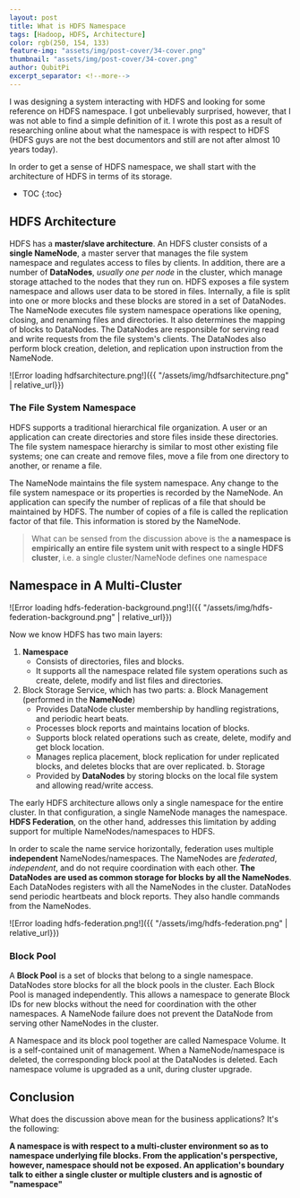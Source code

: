 ```yaml
---
layout: post
title: What is HDFS Namespace
tags: [Hadoop, HDFS, Architecture]
color: rgb(250, 154, 133)
feature-img: "assets/img/post-cover/34-cover.png"
thumbnail: "assets/img/post-cover/34-cover.png"
author: QubitPi
excerpt_separator: <!--more-->
---
```


I was designing a system interacting with HDFS and looking for some reference on HDFS namespace. I got unbelievably
surprised, however, that I was not able to find a simple definition of it. I wrote this post as a result of researching 
online about what the namespace is with respect to HDFS (HDFS guys are not the best documentors and still are not
after almost 10 years today).

<!--more-->

In order to get a sense of HDFS namespace, we shall start with the architecture of HDFS in terms of its storage.

* TOC
{:toc}


HDFS Architecture
-----------------

HDFS has a **master/slave architecture**. An HDFS cluster consists of a **single NameNode**, a master server that
manages the file system namespace and regulates access to files by clients. In addition, there are a number of
**DataNodes**, _usually one per node_ in the cluster, which manage storage attached to the nodes that they run on. HDFS 
exposes a file system namespace and allows user data to be stored in files. Internally, a file is split into one or more 
blocks and these blocks are stored in a set of DataNodes. The NameNode executes file system namespace operations like 
opening, closing, and renaming files and directories. It also determines the mapping of blocks to DataNodes. The
DataNodes are responsible for serving read and write requests from the file system's clients. The DataNodes also perform 
block creation, deletion, and replication upon instruction from the NameNode.

![Error loading hdfsarchitecture.png!]({{ "/assets/img/hdfsarchitecture.png" | relative_url}})

### The File System Namespace

HDFS supports a traditional hierarchical file organization. A user or an application can create directories and store
files inside these directories. The file system namespace hierarchy is similar to most other existing file systems; one
can create and remove files, move a file from one directory to another, or rename a file.

The NameNode maintains the file system namespace. Any change to the file system namespace or its properties is recorded
by the NameNode. An application can specify the number of replicas of a file that should be maintained by HDFS. The
number of copies of a file is called the replication factor of that file. This information is stored by the NameNode.

> What can be sensed from the discussion above is the **a namespace is empirically an entire file system unit with
> respect to a single HDFS cluster**, i.e. a single cluster/NameNode defines one namespace


Namespace in A Multi-Cluster
----------------------------

![Error loading hdfs-federation-background.png!]({{ "/assets/img/hdfs-federation-background.png" | relative_url}})

Now we know HDFS has two main layers:

1. **Namespace**
   - Consists of directories, files and blocks.
   - It supports all the namespace related file system operations such as create, delete, modify and list files and 
     directories.
2. Block Storage Service, which has two parts:
   a. Block Management (performed in the **NameNode**)
      - Provides DataNode cluster membership by handling registrations, and periodic heart beats.
      - Processes block reports and maintains location of blocks. 
      - Supports block related operations such as create, delete, modify and get block location. 
      - Manages replica placement, block replication for under replicated blocks, and deletes blocks that are over replicated. 
   b. Storage
      - Provided by **DataNodes** by storing blocks on the local file system and allowing read/write access.

The early HDFS architecture allows only a single namespace for the entire cluster. In that configuration, a single
NameNode manages the namespace. **HDFS Federation**, on the other hand, addresses this limitation by adding support for 
multiple NameNodes/namespaces to HDFS.

In order to scale the name service horizontally, federation uses multiple **independent** NameNodes/namespaces. The 
NameNodes are _federated_, _independent_, and do not require coordination with each other. **The DataNodes are used as
common storage for blocks by all the NameNodes**. Each DataNodes registers with all the NameNodes in the cluster.
DataNodes send periodic heartbeats and block reports. They also handle commands from the NameNodes.

![Error loading hdfs-federation.png!]({{ "/assets/img/hdfs-federation.png" | relative_url}})

### Block Pool

A **Block Pool** is a set of blocks that belong to a single namespace. DataNodes store blocks for all the block pools in 
the cluster. Each Block Pool is managed independently. This allows a namespace to generate Block IDs for new blocks
without the need for coordination with the other namespaces. A NameNode failure does not prevent the DataNode from
serving other NameNodes in the cluster.

A Namespace and its block pool together are called Namespace Volume. It is a self-contained unit of management. When a 
NameNode/namespace is deleted, the corresponding block pool at the DataNodes is deleted. Each namespace volume is
upgraded as a unit, during cluster upgrade.


Conclusion
----------

What does the discussion above mean for the business applications? It's the following:

**A namespace is with respect to a multi-cluster environment so as to namespace underlying file blocks. From the 
application's perspective, however, namespace should not be exposed. An application's boundary talk to either a single
cluster or multiple clusters and is agnostic of "namespace"**
